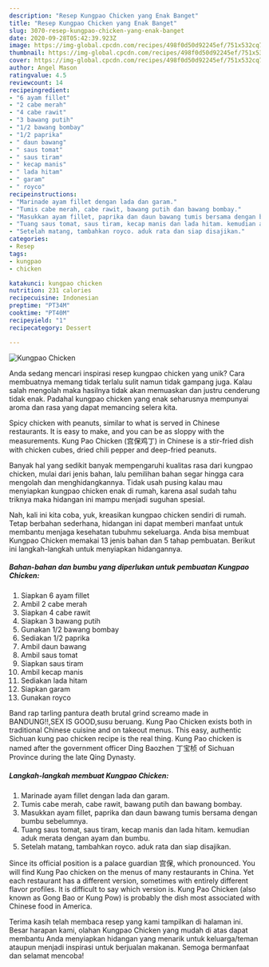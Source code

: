 ```yaml
---
description: "Resep Kungpao Chicken yang Enak Banget"
title: "Resep Kungpao Chicken yang Enak Banget"
slug: 3070-resep-kungpao-chicken-yang-enak-banget
date: 2020-09-28T05:42:39.923Z
image: https://img-global.cpcdn.com/recipes/498f0d50d92245ef/751x532cq70/kungpao-chicken-foto-resep-utama.jpg
thumbnail: https://img-global.cpcdn.com/recipes/498f0d50d92245ef/751x532cq70/kungpao-chicken-foto-resep-utama.jpg
cover: https://img-global.cpcdn.com/recipes/498f0d50d92245ef/751x532cq70/kungpao-chicken-foto-resep-utama.jpg
author: Angel Mason
ratingvalue: 4.5
reviewcount: 14
recipeingredient:
- "6 ayam fillet"
- "2 cabe merah"
- "4 cabe rawit"
- "3 bawang putih"
- "1/2 bawang bombay"
- "1/2 paprika"
- " daun bawang"
- " saus tomat"
- " saus tiram"
- " kecap manis"
- " lada hitam"
- " garam"
- " royco"
recipeinstructions:
- "Marinade ayam fillet dengan lada dan garam."
- "Tumis cabe merah, cabe rawit, bawang putih dan bawang bombay."
- "Masukkan ayam fillet, paprika dan daun bawang tumis bersama dengan bumbu sebelumnya."
- "Tuang saus tomat, saus tiram, kecap manis dan lada hitam. kemudian aduk merata dengan ayam dan bumbu."
- "Setelah matang, tambahkan royco. aduk rata dan siap disajikan."
categories:
- Resep
tags:
- kungpao
- chicken

katakunci: kungpao chicken 
nutrition: 231 calories
recipecuisine: Indonesian
preptime: "PT34M"
cooktime: "PT40M"
recipeyield: "1"
recipecategory: Dessert

---
```



![Kungpao Chicken](https://img-global.cpcdn.com/recipes/498f0d50d92245ef/751x532cq70/kungpao-chicken-foto-resep-utama.jpg)

Anda sedang mencari inspirasi resep kungpao chicken yang unik? Cara membuatnya memang tidak terlalu sulit namun tidak gampang juga. Kalau salah mengolah maka hasilnya tidak akan memuaskan dan justru cenderung tidak enak. Padahal kungpao chicken yang enak seharusnya mempunyai aroma dan rasa yang dapat memancing selera kita.

Spicy chicken with peanuts, similar to what is served in Chinese restaurants. It is easy to make, and you can be as sloppy with the measurements. Kung Pao Chicken (宫保鸡丁) in Chinese is a stir-fried dish with chicken cubes, dried chili pepper and deep-fried peanuts.

Banyak hal yang sedikit banyak mempengaruhi kualitas rasa dari kungpao chicken, mulai dari jenis bahan, lalu pemilihan bahan segar hingga cara mengolah dan menghidangkannya. Tidak usah pusing kalau mau menyiapkan kungpao chicken enak di rumah, karena asal sudah tahu triknya maka hidangan ini mampu menjadi suguhan spesial.


Nah, kali ini kita coba, yuk, kreasikan kungpao chicken sendiri di rumah. Tetap berbahan sederhana, hidangan ini dapat memberi manfaat untuk membantu menjaga kesehatan tubuhmu sekeluarga. Anda bisa membuat Kungpao Chicken memakai 13 jenis bahan dan 5 tahap pembuatan. Berikut ini langkah-langkah untuk menyiapkan hidangannya.

<!--inarticleads1-->

##### Bahan-bahan dan bumbu yang diperlukan untuk pembuatan Kungpao Chicken:

1. Siapkan 6 ayam fillet
1. Ambil 2 cabe merah
1. Siapkan 4 cabe rawit
1. Siapkan 3 bawang putih
1. Gunakan 1/2 bawang bombay
1. Sediakan 1/2 paprika
1. Ambil  daun bawang
1. Ambil  saus tomat
1. Siapkan  saus tiram
1. Ambil  kecap manis
1. Sediakan  lada hitam
1. Siapkan  garam
1. Gunakan  royco


Band rap tarling pantura death brutal grind screamo made in BANDUNG!!,SEX IS GOOD,susu beruang. Kung Pao Chicken exists both in traditional Chinese cuisine and on takeout menus. This easy, authentic Sichuan kung pao chicken recipe is the real thing. Kung Pao chicken is named after the government officer Ding Baozhen 丁宝桢 of Sichuan Province during the late Qing Dynasty. 

<!--inarticleads2-->

##### Langkah-langkah membuat Kungpao Chicken:

1. Marinade ayam fillet dengan lada dan garam.
1. Tumis cabe merah, cabe rawit, bawang putih dan bawang bombay.
1. Masukkan ayam fillet, paprika dan daun bawang tumis bersama dengan bumbu sebelumnya.
1. Tuang saus tomat, saus tiram, kecap manis dan lada hitam. kemudian aduk merata dengan ayam dan bumbu.
1. Setelah matang, tambahkan royco. aduk rata dan siap disajikan.


Since its official position is a palace guardian 宫保, which pronounced. You will find Kung Pao chicken on the menus of many restaurants in China. Yet each restaurant has a different version, sometimes with entirely different flavor profiles. It is difficult to say which version is. Kung Pao Chicken (also known as Gong Bao or Kung Pow) is probably the dish most associated with Chinese food in America. 

Terima kasih telah membaca resep yang kami tampilkan di halaman ini. Besar harapan kami, olahan Kungpao Chicken yang mudah di atas dapat membantu Anda menyiapkan hidangan yang menarik untuk keluarga/teman ataupun menjadi inspirasi untuk berjualan makanan. Semoga bermanfaat dan selamat mencoba!
